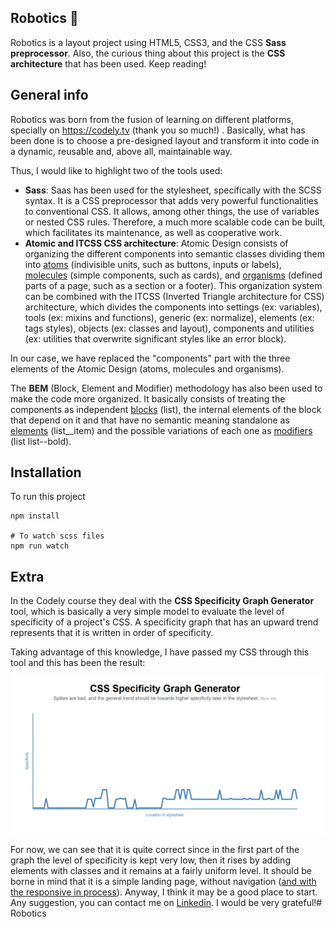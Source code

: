 ## Robotics :robot:

Robotics is a layout project using HTML5, CSS3, and the CSS **Sass preprocessor**. Also, the curious thing about this project is the **CSS architecture** that has been used. Keep reading!


## General info

Robotics was born from the fusion of learning on different platforms, specially on https://codely.tv (thank you so much!) . Basically, what has been done is to choose a pre-designed layout and transform it into code in a dynamic, reusable and, above all, maintainable way.

Thus, I would like to highlight two of the tools used:

- **Sass**: Saas has been used for the stylesheet, specifically with the SCSS syntax. It is a CSS preprocessor that adds very powerful functionalities to conventional CSS. It allows, among other things, the use of variables or nested CSS rules. Therefore, a much more scalable code can be built, which facilitates its maintenance, as well as cooperative work.
- **Atomic and ITCSS CSS architecture**: Atomic Design consists of organizing the different components into semantic classes dividing them into <u>atoms</u> (indivisible units, such as buttons, inputs or labels), <u>molecules</u> (simple components, such as cards), and <u>organisms</u> (defined parts of a page, such as a section or a footer). This organization system can be combined with the ITCSS (Inverted Triangle architecture for CSS) architecture, which divides the components into settings (ex: variables), tools (ex: mixins and functions), generic (ex: normalize), elements (ex: tags styles), objects (ex: classes and layout), components and utilities (ex: utilities that overwrite significant styles like an error block). 

In our case, we have replaced the "components" part with the three elements of the Atomic Design (atoms, molecules and organisms).

The **BEM** (Block, Element and Modifier) methodology has also been used to make the code more organized. It basically consists of treating the components as independent <u>blocks</u> (list), the internal elements of the block that depend on it and that have no semantic meaning standalone as <u>elements</u> (list__item) and the possible variations of each one as <u>modifiers</u> (list list--bold).



## Installation

To run this project

```
npm install

# To watch scss files
npm run watch
```



## Extra

In the Codely course they deal with the **CSS Specificity Graph Generator** tool, which is basically a very simple model to evaluate the level of specificity of a project's CSS. A specificity graph that has an upward trend represents that it is written in order of specificity. 

Taking advantage of this knowledge, I have passed my CSS through this tool and this has been the result:

<img src="./img/readme/specificity-graph.png"/>


For now, we can see that it is quite correct since in the first part of the graph the level of specificity is kept very low, then it rises by adding elements with classes and it remains at a fairly uniform level. It should be borne in mind that it is a simple landing page, without navigation (<u>and with the responsive in process</u>). Anyway, I think it may be a good place to start. Any suggestion, you can contact me on [Linkedin](https://www.linkedin.com/in/marcurto/). I would be very grateful!# Robotics

